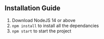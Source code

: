 ## Installation Guide

1. Download NodeJS 14 or above
2. `npm install` to install all the dependancies
3. `npm start` to start the project
